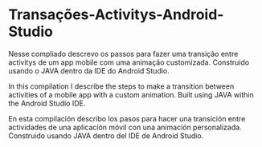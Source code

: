 # Transações-Activitys-Android-Studio
Nesse compliado descrevo os passos para fazer uma transição entre activitys de um app mobile com uma animação customizada. Construido usando o JAVA dentro da IDE do Android Studio.

In this compilation I describe the steps to make a transition between activities of a mobile app with a custom animation. Built using JAVA within the Android Studio IDE.

En esta compilación describo los pasos para hacer una transición entre actividades de una aplicación móvil con una animación personalizada. Construido usando JAVA dentro del IDE de Android Studio.
